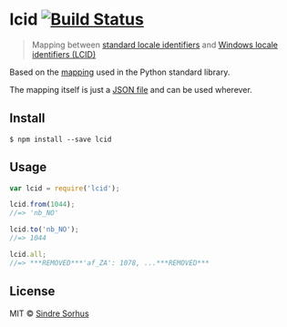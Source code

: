 # lcid [![Build Status](https://travis-ci.org/sindresorhus/lcid.svg?branch=master)](https://travis-ci.org/sindresorhus/lcid)

> Mapping between [standard locale identifiers](http://en.wikipedia.org/wiki/Locale) and [Windows locale identifiers (LCID)](http://en.wikipedia.org/wiki/Locale#Specifics_for_Microsoft_platforms)

Based on the [mapping](https://github.com/python/cpython/blob/be2a1a76fa43bb1ea1b3577bb5bdd506a2e90e37/Lib/locale.py#L1395-L1604) used in the Python standard library.

The mapping itself is just a [JSON file](lcid.json) and can be used wherever.


## Install

```
$ npm install --save lcid
```


## Usage

```js
var lcid = require('lcid');

lcid.from(1044);
//=> 'nb_NO'

lcid.to('nb_NO');
//=> 1044

lcid.all;
//=> ***REMOVED***'af_ZA': 1078, ...***REMOVED***
```


## License

MIT © [Sindre Sorhus](http://sindresorhus.com)
